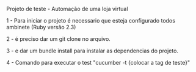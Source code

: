 Projeto de teste - Automação de uma loja virtual

1 - Para iniciar o projeto é necessario que esteja configurado todos ambinete (Ruby versão 2.3)

2 - é preciso dar um git clone no arquivo.

3 - e dar um bundle install para instalar as dependencias do projeto.

4 - Comando para executar o test "cucumber -t {colocar a tag de teste}"

